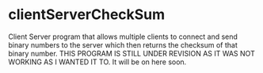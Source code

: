 # clientServerCheckSum
Client Server program that allows multiple clients to connect and send binary numbers to the server which then returns the checksum of that binary number. THIS PROGRAM IS STILL UNDER REVISION AS IT WAS NOT WORKING AS I WANTED IT TO. It will be on here soon.
